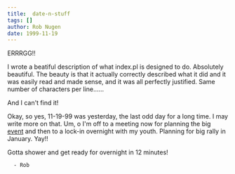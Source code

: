 ```yaml
---
title:  date-n-stuff
tags: []
author: Rob Nugen
date: 1999-11-19
---
```


ERRRGG!!

I wrote a beatiful description of what index.pl is designed to do.  Absolutely beautiful. 
The beauty is that it actually correctly described what it did and it was easily read and
made sense, and it was all perfectly justified.  Same number of characters per line......

And I can't find it!

Okay, so yes, 11-19-99 was yesterday, the last odd day for a long time.  I may write more
on that.  Um, o I'm off to a meeting now for planning the big <a href="http://www.heartstormproductions.com">event</a>
and then to a lock-in overnight with my youth.  Planning for big rally in January.  Yay!!

Gotta shower and get ready for overnight in 12 minutes!

      - Rob
